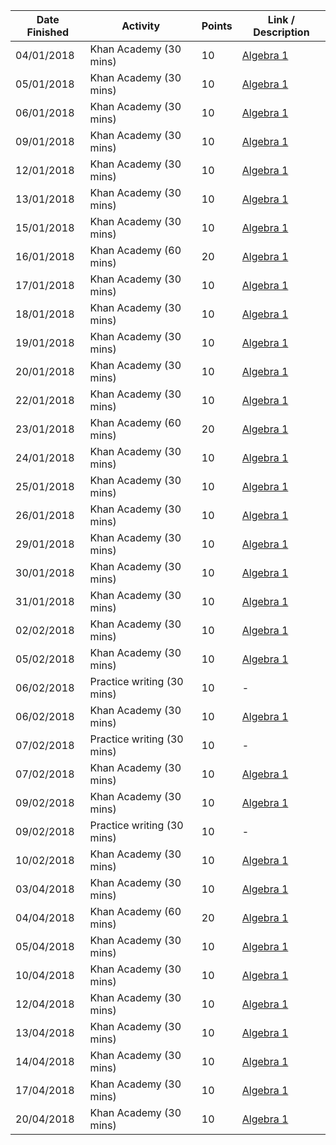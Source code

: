 | Date Finished | Activity | Points | Link / Description |
| ------------- | -------- | ------ | ----- |
| 04/01/2018 | Khan Academy (30 mins) | 10 | [Algebra 1](https://www.khanacademy.org/mission/algebra) |
| 05/01/2018 | Khan Academy (30 mins) | 10 | [Algebra 1](https://www.khanacademy.org/mission/algebra) |
| 06/01/2018 | Khan Academy (30 mins) | 10 | [Algebra 1](https://www.khanacademy.org/mission/algebra) |
| 09/01/2018 | Khan Academy (30 mins) | 10 | [Algebra 1](https://www.khanacademy.org/mission/algebra) |
| 12/01/2018 | Khan Academy (30 mins) | 10 | [Algebra 1](https://www.khanacademy.org/mission/algebra) |
| 13/01/2018 | Khan Academy (30 mins) | 10 | [Algebra 1](https://www.khanacademy.org/mission/algebra) |
| 15/01/2018 | Khan Academy (30 mins) | 10 | [Algebra 1](https://www.khanacademy.org/mission/algebra) |
| 16/01/2018 | Khan Academy (60 mins) | 20 | [Algebra 1](https://www.khanacademy.org/mission/algebra) |
| 17/01/2018 | Khan Academy (30 mins) | 10 | [Algebra 1](https://www.khanacademy.org/mission/algebra) |
| 18/01/2018 | Khan Academy (30 mins) | 10 | [Algebra 1](https://www.khanacademy.org/mission/algebra) |
| 19/01/2018 | Khan Academy (30 mins) | 10 | [Algebra 1](https://www.khanacademy.org/mission/algebra) |
| 20/01/2018 | Khan Academy (30 mins) | 10 | [Algebra 1](https://www.khanacademy.org/mission/algebra) |
| 22/01/2018 | Khan Academy (30 mins) | 10 | [Algebra 1](https://www.khanacademy.org/mission/algebra) |
| 23/01/2018 | Khan Academy (60 mins) | 20 | [Algebra 1](https://www.khanacademy.org/mission/algebra) |
| 24/01/2018 | Khan Academy (30 mins) | 10 | [Algebra 1](https://www.khanacademy.org/mission/algebra) |
| 25/01/2018 | Khan Academy (30 mins) | 10 | [Algebra 1](https://www.khanacademy.org/mission/algebra) |
| 26/01/2018 | Khan Academy (30 mins) | 10 | [Algebra 1](https://www.khanacademy.org/mission/algebra) |
| 29/01/2018 | Khan Academy (30 mins) | 10 | [Algebra 1](https://www.khanacademy.org/mission/algebra) |
| 30/01/2018 | Khan Academy (30 mins) | 10 | [Algebra 1](https://www.khanacademy.org/mission/algebra) |
| 31/01/2018 | Khan Academy (30 mins) | 10 | [Algebra 1](https://www.khanacademy.org/mission/algebra) |
| 02/02/2018 | Khan Academy (30 mins) | 10 | [Algebra 1](https://www.khanacademy.org/mission/algebra) |
| 05/02/2018 | Khan Academy (30 mins) | 10 | [Algebra 1](https://www.khanacademy.org/mission/algebra) |
| 06/02/2018 | Practice writing (30 mins) | 10 | - |
| 06/02/2018 | Khan Academy (30 mins) | 10 | [Algebra 1](https://www.khanacademy.org/mission/algebra) |
| 07/02/2018 | Practice writing (30 mins) | 10 | - |
| 07/02/2018 | Khan Academy (30 mins) | 10 | [Algebra 1](https://www.khanacademy.org/mission/algebra) |
| 09/02/2018 | Khan Academy (30 mins) | 10 | [Algebra 1](https://www.khanacademy.org/mission/algebra) |
| 09/02/2018 | Practice writing (30 mins) | 10 | - |
| 10/02/2018 | Khan Academy (30 mins) | 10 | [Algebra 1](https://www.khanacademy.org/mission/algebra) |
| 03/04/2018 | Khan Academy (30 mins) | 10 | [Algebra 1](https://www.khanacademy.org/mission/algebra) |
| 04/04/2018 | Khan Academy (60 mins) | 20 | [Algebra 1](https://www.khanacademy.org/mission/algebra) |
| 05/04/2018 | Khan Academy (30 mins) | 10 | [Algebra 1](https://www.khanacademy.org/mission/algebra) |
| 10/04/2018 | Khan Academy (30 mins) | 10 | [Algebra 1](https://www.khanacademy.org/mission/algebra) |
| 12/04/2018 | Khan Academy (30 mins) | 10 | [Algebra 1](https://www.khanacademy.org/mission/algebra) |
| 13/04/2018 | Khan Academy (30 mins) | 10 | [Algebra 1](https://www.khanacademy.org/mission/algebra) |
| 14/04/2018 | Khan Academy (30 mins) | 10 | [Algebra 1](https://www.khanacademy.org/mission/algebra) |
| 17/04/2018 | Khan Academy (30 mins) | 10 | [Algebra 1](https://www.khanacademy.org/mission/algebra) |
| 20/04/2018 | Khan Academy (30 mins) | 10 | [Algebra 1](https://www.khanacademy.org/mission/algebra) |